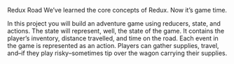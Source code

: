 Redux Road
We’ve learned the core concepts of Redux. Now it’s game time.

In this project you will build an adventure game using reducers, state, and actions. The state will represent, well, the state of the game. It contains the player’s inventory, distance travelled, and time on the road. Each event in the game is represented as an action. Players can gather supplies, travel, and–if they play risky–sometimes tip over the wagon carrying their supplies.